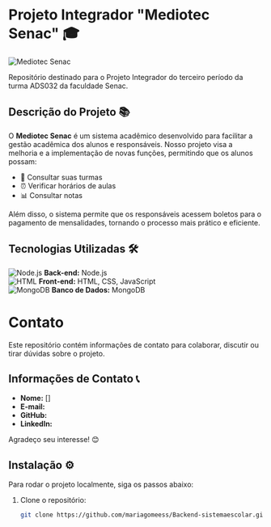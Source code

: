 # Projeto Integrador "Mediotec Senac" 🎓

![Mediotec Senac]()  <!-- Adicione a imagem do seu projeto aqui -->

Repositório destinado para o Projeto Integrador do terceiro período da turma ADS032 da faculdade Senac.

## Descrição do Projeto 📚

O **Mediotec Senac** é um sistema acadêmico desenvolvido para facilitar a gestão acadêmica dos alunos e responsáveis. Nosso projeto visa a melhoria e a implementação de novas funções, permitindo que os alunos possam:

- 📅 Consultar suas turmas
- ⏰ Verificar horários de aulas
- 📊 Consultar notas

Além disso, o sistema permite que os responsáveis acessem boletos para o pagamento de mensalidades, tornando o processo mais prático e eficiente.

## Tecnologias Utilizadas 🛠️

![Node.js](#5FA04E) **Back-end:** Node.js  
![HTML](#E34F26) **Front-end:** HTML, CSS, JavaScript  
![MongoDB](#47A248) **Banco de Dados:** MongoDB  

# Contato

Este repositório contém informações de contato para colaborar, discutir ou tirar dúvidas sobre o projeto.

## Informações de Contato 📞

- **Nome:** []
- **E-mail:** []()
- **GitHub:** []()
- **LinkedIn:** []()


Agradeço seu interesse! 😊


## Instalação ⚙️

Para rodar o projeto localmente, siga os passos abaixo:

1. Clone o repositório:
   ```bash
   git clone https://github.com/mariagomeess/Backend-sistemaescolar.git
